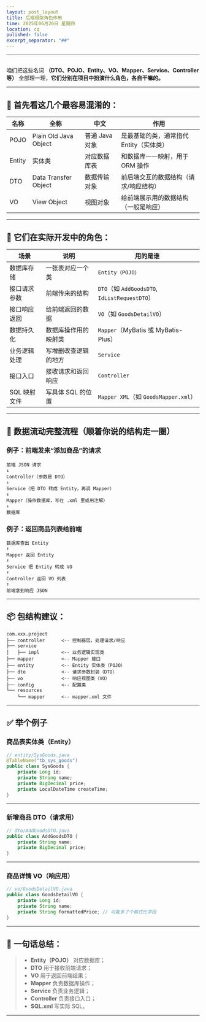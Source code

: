 ```yaml
---
layout: post_layout
title: 后端框架角色作用
time: 2025年06月26日 星期四
location: cq
pulished: false
excerpt_separator: "##"
---
```

---
##
咱们把这些名词 **（DTO、POJO、Entity、VO、Mapper、Service、Controller 等）** 全部理一理，**它们分别在项目中扮演什么角色，各自干嘛的。**

---

## 🧱 首先看这几个最容易混淆的：

| 名称     | 全称                    | 中文         | 作用                      |
| ------ | --------------------- | ---------- | ----------------------- |
| POJO   | Plain Old Java Object | 普通 Java 对象 | 是最基础的类，通常指代 Entity（实体类） |
| Entity | 实体类                   | 对应数据库表     | 和数据库一一映射，用于 ORM 操作      |
| DTO    | Data Transfer Object  | 数据传输对象     | 前后端交互的数据结构（请求/响应结构）     |
| VO     | View Object           | 视图对象       | 给前端展示用的数据结构（一般是响应）      |

---

## 🧩 它们在实际开发中的角色：

| 场景       | 说明          | 用的是谁                                       |
| -------- | ----------- | ------------------------------------------ |
| 数据库存储    | 一张表对应一个类    | `Entity（POJO）`                             |
| 接口请求参数   | 前端传来的结构     | `DTO`（如 `AddGoodsDTO`, `IdListRequestDTO`） |
| 接口响应返回   | 给前端返回的数据    | `VO`（如 `GoodsDetailVO`）                    |
| 数据持久化    | 数据库操作用的映射类  | `Mapper`（MyBatis 或 MyBatis-Plus）           |
| 业务逻辑处理   | 写增删改查逻辑的地方  | `Service`                                  |
| 接口入口     | 接收请求和返回响应   | `Controller`                               |
| SQL 映射文件 | 写具体 SQL 的位置 | `Mapper XML`（如 `GoodsMapper.xml`）          |

---

## 🔄 数据流动完整流程（顺着你说的结构走一圈）

### 例子：前端发来“添加商品”的请求

```text
前端 JSON 请求
↓
Controller（参数是 DTO）
↓
Service（把 DTO 转成 Entity，再调 Mapper）
↓
Mapper（操作数据库，写在 .xml 里或用注解）
↓
数据库
```

### 例子：返回商品列表给前端

```text
数据库查出 Entity
↑
Mapper 返回 Entity
↑
Service 把 Entity 转成 VO
↑
Controller 返回 VO 列表
↑
前端拿到响应 JSON
```

---

## 📦 包结构建议：

```text
com.xxx.project
├── controller      <-- 控制器层，处理请求/响应
├── service
│   ├── impl        <-- 业务逻辑实现类
├── mapper          <-- Mapper 接口
├── entity          <-- Entity 实体类（POJO）
├── dto             <-- 请求参数封装（DTO）
├── vo              <-- 响应视图类（VO）
├── config          <-- 配置类
└── resources
    └── mapper      <-- mapper.xml 文件
```

---

## ✅ 举个例子

### 商品表实体类（Entity）

```java
// entity/SysGoods.java
@TableName("tb_sys_goods")
public class SysGoods {
    private Long id;
    private String name;
    private BigDecimal price;
    private LocalDateTime createTime;
}
```

---

### 新增商品 DTO（请求用）

```java
// dto/AddGoodsDTO.java
public class AddGoodsDTO {
    private String name;
    private BigDecimal price;
}
```

---

### 商品详情 VO（响应用）

```java
// vo/GoodsDetailVO.java
public class GoodsDetailVO {
    private Long id;
    private String name;
    private String formattedPrice; // 可能多了个格式化字段
}
```

---

## 🧠 一句话总结：

> * **Entity（POJO）** 对应数据库；
> * **DTO** 用于接收前端请求；
> * **VO** 用于返回前端结果；
> * **Mapper** 负责数据库操作；
> * **Service** 负责业务逻辑；
> * **Controller** 负责接口入口；
> * **SQL.xml** 写实际 SQL。

---

